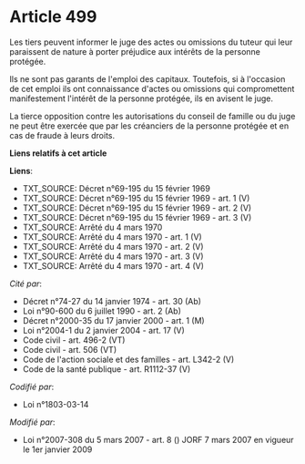 # Article 499

Les tiers peuvent informer le juge des actes ou omissions du tuteur qui leur paraissent de nature à porter préjudice aux
intérêts de la personne protégée.

Ils ne sont pas garants de l'emploi des capitaux. Toutefois, si à l'occasion de cet emploi ils ont connaissance d'actes ou
omissions qui compromettent manifestement l'intérêt de la personne protégée, ils en avisent le juge.

La tierce opposition contre les autorisations du conseil de famille ou du juge ne peut être exercée que par les créanciers de
la personne protégée et en cas de fraude à leurs droits.

**Liens relatifs à cet article**

**Liens**:

  - TXT_SOURCE: Décret n°69-195 du 15 février 1969
  - TXT_SOURCE: Décret n°69-195 du 15 février 1969 - art. 1 (V)
  - TXT_SOURCE: Décret n°69-195 du 15 février 1969 - art. 2 (V)
  - TXT_SOURCE: Décret n°69-195 du 15 février 1969 - art. 3 (V)
  - TXT_SOURCE: Arrêté du 4 mars 1970
  - TXT_SOURCE: Arrêté du 4 mars 1970 - art. 1 (V)
  - TXT_SOURCE: Arrêté du 4 mars 1970 - art. 2 (V)
  - TXT_SOURCE: Arrêté du 4 mars 1970 - art. 3 (V)
  - TXT_SOURCE: Arrêté du 4 mars 1970 - art. 4 (V)

_Cité par_:

  - Décret n°74-27 du 14 janvier 1974 - art. 30 (Ab)
  - Loi n°90-600 du 6 juillet 1990 - art. 2 (Ab)
  - Décret n°2000-35 du 17 janvier 2000 - art. 1 (M)
  - Loi n°2004-1 du 2 janvier 2004 - art. 17 (V)
  - Code civil - art. 496-2 (VT)
  - Code civil - art. 506 (VT)
  - Code de l'action sociale et des familles - art. L342-2 (V)
  - Code de la santé publique - art. R1112-37 (V)

_Codifié par_:

  - Loi n°1803-03-14

_Modifié par_:

  - Loi n°2007-308 du 5 mars 2007 - art. 8 () JORF 7 mars 2007 en vigueur le 1er janvier 2009

